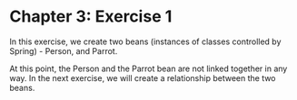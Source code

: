 # Chapter 3: Exercise 1

In this exercise, we create two beans (instances of classes controlled by
Spring) - Person, and Parrot.

At this point, the Person and the Parrot bean are not linked together in any way.
In the next exercise, we will create a relationship between the two beans.